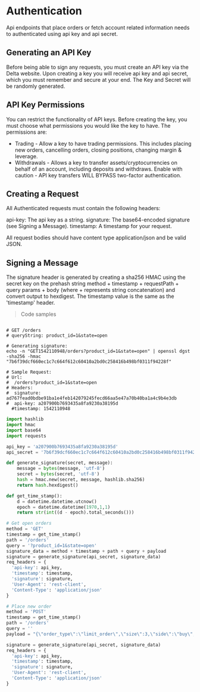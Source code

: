 # Authentication

Api endpoints that place orders or fetch account related information needs to authenticated using api key and api secret.

## Generating an API Key

Before being able to sign any requests, you must create an API key via the Delta website. Upon creating a key you will receive api key and api secret, which you must remember and secure at your end. The Key and Secret will be randomly generated.

## API Key Permissions

You can restrict the functionality of API keys. Before creating the key, you must choose what permissions you would like the key to have. The permissions are:

- Trading - Allow a key to have trading permissions. This includes placing new orders, cancelling orders, closing positions, changing margin & leverage.
- Withdrawals - Allows a key to transfer assets/cryptocurrencies on behalf of an account, including deposits and withdraws. Enable with caution - API key transfers WILL BYPASS two-factor authentication.

## Creating a Request

All Authenticated requests must contain the following headers:

api-key: The api key as a string.
signature: The base64-encoded signature (see Signing a Message).
timestamp: A timestamp for your request.

All request bodies should have content type application/json and be valid JSON.

## Signing a Message

The signature header is generated by creating a sha256 HMAC using the secret key on the prehash string method + timestamp + requestPath + query params + body (where + represents string concatenation) and convert output to hexdigest. The timestamp value is the same as the 'timestamp' header.

> Code samples

```shell

# GET /orders
# queryString: product_id=1&state=open

# Generating signature:
echo -n "GET1542110948/orders?product_id=1&state=open" | openssl dgst -sha256 -hmac "7b6f39dcf660ec1c7c664f612c60410a2bd0c258416b498bf0311f94228f"

# Sample Request:
# Url:
#  /orders?product_id=1&state=open
# Headers:
#  signature: ad767fead0bdbe91ba1e4feb142079245fecd66aa5e47a70b40ba1a4c9b4e3db
#  api-key: a207900b7693435a8fa9230a38195d
  #timestamp: 1542110948

```

```python
import hashlib
import hmac
import base64
import requests

api_key = 'a207900b7693435a8fa9230a38195d'
api_secret = '7b6f39dcf660ec1c7c664f612c60410a2bd0c258416b498bf0311f94228f'

def generate_signature(secret, message):
    message = bytes(message, 'utf-8')
    secret = bytes(secret, 'utf-8')
    hash = hmac.new(secret, message, hashlib.sha256)
    return hash.hexdigest()

def get_time_stamp():
    d = datetime.datetime.utcnow()
    epoch = datetime.datetime(1970,1,1)
    return str(int((d - epoch).total_seconds()))

# Get open orders
method = 'GET'
timestamp = get_time_stamp()
path = '/orders'
query = '?product_id=1&state=open'
signature_data = method + timestamp + path + query + payload
signature = generate_signature(api_secret, signature_data)
req_headers = {
  'api-key': api_key,
  'timestamp': timestamp,
  'signature': signature,
  'User-Agent': 'rest-client',
  'Content-Type': 'application/json'
}

# Place new order
method = 'POST'
timestamp = get_time_stamp()
path = '/orders'
query = ''
payload = "{\"order_type\":\"limit_order\",\"size\":3,\"side\":\"buy\",\"limit_price\":\"0.0005\",\"product_id\":1}"

signature = generate_signature(api_secret, signature_data)
req_headers = {
  'api-key': api_key,
  'timestamp': timestamp,
  'signature': signature,
  'User-Agent': 'rest-client',
  'Content-Type': 'application/json'
}

```
